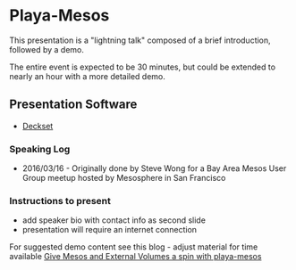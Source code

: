 # Playa-Mesos

This presentation is a "lightning talk" composed of a brief introduction, followed by a demo.

The entire event is expected to be 30 minutes, but could be extended to nearly an hour with a more detailed demo.

## Presentation Software

- [Deckset](http://www.decksetapp.com/)

### Speaking Log
- 2016/03/16 - Originally done by Steve Wong for a Bay Area Mesos User Group meetup hosted by Mesosphere in San Francisco

### Instructions to present

- add speaker bio with contact info as second slide
- presentation will require an internet connection

For suggested demo content see this blog - adjust material for time available 
[Give Mesos and External Volumes a spin with playa-mesos](http://blog.emccode.com/2016/02/11/give-mesos-and-external-volumes-a-spin-with-playa-mesos/)
